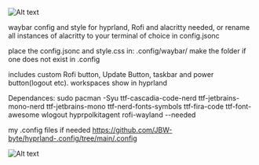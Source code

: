 ![Alt text](https://github.com/JBW-byte/hyprland-waybar-config/blob/main/screenshot/waybar.png "Preview")

waybar config and style for hyprland, Rofi and alacritty needed, or rename all instances of alacritty to your terminal of choice in config.jsonc

place the config.jsonc and style.css in: .config/waybar/    make the folder if one does not exist in .config


includes custom Rofi button, Update Button, taskbar and power button(logout etc). workspaces show in hyprland



Dependances:
sudo pacman -Syu ttf-cascadia-code-nerd ttf-jetbrains-mono-nerd ttf-jetbrains-mono ttf-nerd-fonts-symbols ttf-fira-code ttf-font-awesome wlogout hyprpolkitagent rofi-wayland --needed



my .config files if needed https://github.com/JBW-byte/hyprland-.config/tree/main/.config


![Alt text](https://github.com/JBW-byte/hyprland-waybar-config/blob/main/screenshot/hyprland%20waybar.png "Preview")
